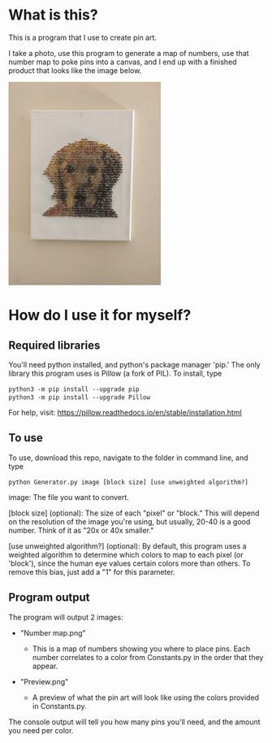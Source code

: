 # What is this?

This is a program that I use to create pin art.

I take a photo, use this program to generate a map of numbers,
use that number map to poke pins into a canvas, and I end up with a finished
product that looks like the image below.

<img src="Final_product_example.jpg" alt="pin art" width="300"/>

# How do I use it for myself?

## Required libraries

You'll need python installed, and python's package manager 'pip.'
The only library this program uses is Pillow (a fork of PIL).
To install, type
```
python3 -m pip install --upgrade pip
python3 -m pip install --upgrade Pillow
```
For help, visit: https://pillow.readthedocs.io/en/stable/installation.html

## To use

To use, download this repo, navigate to the folder in command line, and type
```
python Generator.py image [block size] [use unweighted algorithm?]
```

image: The file you want to convert.

\[block size\] (optional): The size of each "pixel" or "block."  This will
depend on the resolution of the image you're using, but usually, 20-40 is a good
number.  Think of it as "20x or 40x smaller."

\[use unweighted algorithm?\] (optional): By default, this program uses a
weighted algorithm to determine which colors to map to each pixel
(or 'block'), since the human eye values certain colors more than others.  To remove this bias,
just add a "1" for this parameter.

## Program output

The program will output 2 images:

- "Number map.png"
  - This is a map of numbers showing you where to place pins.  Each number
  correlates to a color from Constants.py in the order that they appear.


- "Preview.png"
  - A preview of what the pin art will look like using the colors
provided in Constants.py.

The console output will tell you how many pins you'll need, and the
amount you need per color.
